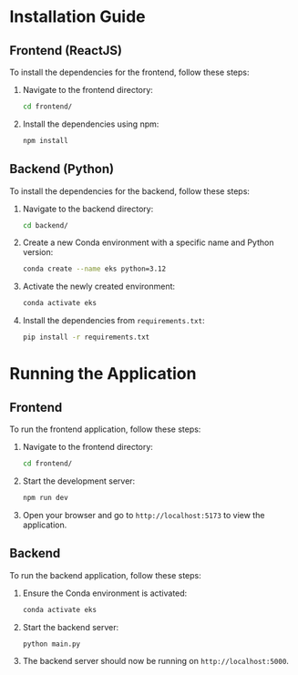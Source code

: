 # Installation Guide

## Frontend (ReactJS)

To install the dependencies for the frontend, follow these steps:

1. Navigate to the frontend directory:

   ```bash
   cd frontend/
   ```

2. Install the dependencies using npm:
   ```bash
   npm install
   ```

## Backend (Python)

To install the dependencies for the backend, follow these steps:

1. Navigate to the backend directory:

   ```bash
   cd backend/
   ```

2. Create a new Conda environment with a specific name and Python version:

   ```bash
   conda create --name eks python=3.12
   ```

3. Activate the newly created environment:

   ```bash
   conda activate eks
   ```

4. Install the dependencies from `requirements.txt`:
   ```bash
   pip install -r requirements.txt
   ```

# Running the Application

## Frontend

To run the frontend application, follow these steps:

1. Navigate to the frontend directory:

   ```bash
   cd frontend/
   ```

2. Start the development server:

   ```bash
   npm run dev
   ```

3. Open your browser and go to `http://localhost:5173` to view the application.

## Backend

To run the backend application, follow these steps:

1. Ensure the Conda environment is activated:

   ```bash
   conda activate eks
   ```

2. Start the backend server:

   ```bash
   python main.py
   ```

3. The backend server should now be running on `http://localhost:5000`.
